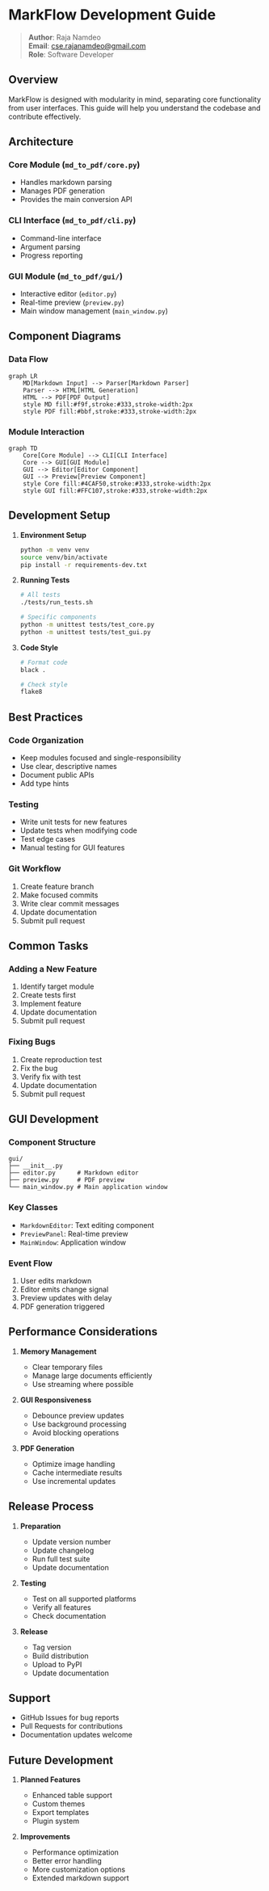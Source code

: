 # MarkFlow Development Guide

> **Author**: Raja Namdeo  
> **Email**: cse.rajanamdeo@gmail.com  
> **Role**: Software Developer  

## Overview

MarkFlow is designed with modularity in mind, separating core functionality from user interfaces. This guide will help you understand the codebase and contribute effectively.

## Architecture

### Core Module (`md_to_pdf/core.py`)
- Handles markdown parsing
- Manages PDF generation
- Provides the main conversion API

### CLI Interface (`md_to_pdf/cli.py`)
- Command-line interface
- Argument parsing
- Progress reporting

### GUI Module (`md_to_pdf/gui/`)
- Interactive editor (`editor.py`)
- Real-time preview (`preview.py`)
- Main window management (`main_window.py`)

## Component Diagrams

### Data Flow
```mermaid
graph LR
    MD[Markdown Input] --> Parser[Markdown Parser]
    Parser --> HTML[HTML Generation]
    HTML --> PDF[PDF Output]
    style MD fill:#f9f,stroke:#333,stroke-width:2px
    style PDF fill:#bbf,stroke:#333,stroke-width:2px
```

### Module Interaction
```mermaid
graph TD
    Core[Core Module] --> CLI[CLI Interface]
    Core --> GUI[GUI Module]
    GUI --> Editor[Editor Component]
    GUI --> Preview[Preview Component]
    style Core fill:#4CAF50,stroke:#333,stroke-width:2px
    style GUI fill:#FFC107,stroke:#333,stroke-width:2px
```

## Development Setup

1. **Environment Setup**
   ```bash
   python -m venv venv
   source venv/bin/activate
   pip install -r requirements-dev.txt
   ```

2. **Running Tests**
   ```bash
   # All tests
   ./tests/run_tests.sh
   
   # Specific components
   python -m unittest tests/test_core.py
   python -m unittest tests/test_gui.py
   ```

3. **Code Style**
   ```bash
   # Format code
   black .
   
   # Check style
   flake8
   ```

## Best Practices

### Code Organization
- Keep modules focused and single-responsibility
- Use clear, descriptive names
- Document public APIs
- Add type hints

### Testing
- Write unit tests for new features
- Update tests when modifying code
- Test edge cases
- Manual testing for GUI features

### Git Workflow
1. Create feature branch
2. Make focused commits
3. Write clear commit messages
4. Update documentation
5. Submit pull request

## Common Tasks

### Adding a New Feature
1. Identify target module
2. Create tests first
3. Implement feature
4. Update documentation
5. Submit pull request

### Fixing Bugs
1. Create reproduction test
2. Fix the bug
3. Verify fix with test
4. Update documentation
5. Submit pull request

## GUI Development

### Component Structure
```
gui/
├── __init__.py
├── editor.py      # Markdown editor
├── preview.py     # PDF preview
└── main_window.py # Main application window
```

### Key Classes
- `MarkdownEditor`: Text editing component
- `PreviewPanel`: Real-time preview
- `MainWindow`: Application window

### Event Flow
1. User edits markdown
2. Editor emits change signal
3. Preview updates with delay
4. PDF generation triggered

## Performance Considerations

1. **Memory Management**
   - Clear temporary files
   - Manage large documents efficiently
   - Use streaming where possible

2. **GUI Responsiveness**
   - Debounce preview updates
   - Use background processing
   - Avoid blocking operations

3. **PDF Generation**
   - Optimize image handling
   - Cache intermediate results
   - Use incremental updates

## Release Process

1. **Preparation**
   - Update version number
   - Update changelog
   - Run full test suite
   - Update documentation

2. **Testing**
   - Test on all supported platforms
   - Verify all features
   - Check documentation

3. **Release**
   - Tag version
   - Build distribution
   - Upload to PyPI
   - Update documentation

## Support

- GitHub Issues for bug reports
- Pull Requests for contributions
- Documentation updates welcome

## Future Development

1. **Planned Features**
   - Enhanced table support
   - Custom themes
   - Export templates
   - Plugin system

2. **Improvements**
   - Performance optimization
   - Better error handling
   - More customization options
   - Extended markdown support
